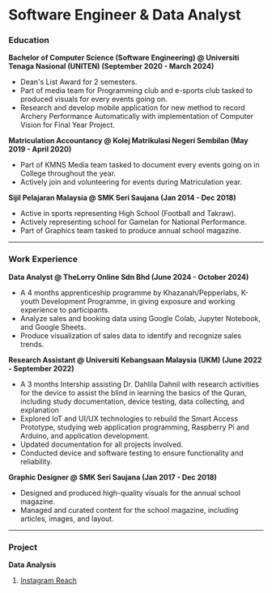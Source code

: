# Software Engineer & Data Analyst

### Education
**Bachelor of Computer Science (Software Engineering) @ Universiti Tenaga Nasional (UNITEN) (September 2020 - March 2024)**
- Dean's List Award for 2 semesters.
- Part of media team for Programming club and e-sports club tasked to produced visuals for every events going on.
- Research and develop mobile application for new method to record Archery Performance Automatically with implementation of Computer Vision for Final Year Project.

**Matriculation Accountancy @ Kolej Matrikulasi Negeri Sembilan (May 2019 - April 2020)**
- Part of KMNS Media team tasked to document every events going on in College throughout the year.
- Actively join and volunteering for events during Matriculation year.

**Sijil Pelajaran Malaysia @ SMK Seri Saujana (Jan 2014 - Dec 2018)**
- Active in sports representing High School (Football and Takraw).
- Actively representing school for Gamelan for National Performance.
- Part of Graphics team tasked to produce annual school magazine.
  
---
### Work Experience
**Data Analyst @ TheLorry Online Sdn Bhd (June 2024 - October 2024)**
- A 4 months apprenticeship programme by Khazanah/Pepperlabs, K-youth Development Programme, in giving exposure and working experience to participants.
- Analyze sales and booking data using Google Colab, Jupyter Notebook, and Google Sheets.
- Produce visualization of sales data to identify and recognize sales trends.

**Research Assistant @ Universiti Kebangsaan Malaysia (UKM) (June 2022 - September 2022)**
- A 3 months Intership assisting Dr. Dahlila Dahnil with research activities for the device to assist the blind in learning the basics of the Quran, including study documentation, device testing, data collecting, and explanation
- Explored IoT and UI/UX technologies to rebuild the Smart Access Prototype, studying web application programming, Raspberry Pi and Arduino, and application development.
- Updated documentation for all projects involved.
- Conducted device and software testing to ensure functionality and reliability.

**Graphic Designer @ SMK Seri Saujana (Jan 2017 - Dec 2018)**
- Designed and produced high-quality visuals for the annual school magazine.
- Managed and curated content for the school magazine, including articles, images, and layout.

---
### Project
**Data Analysis**
<br>
1. [Instagram Reach](https://github.com/DanzThing/danzthing.github.io/blob/main/Reach%20Analysis%20(Instagram).ipynb)

